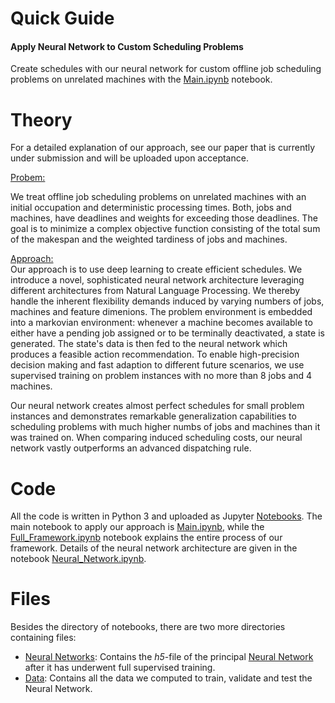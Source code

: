 # Quick Guide

<h4>Apply Neural Network to Custom Scheduling Problems</h4>

Create schedules with our neural network for custom offline job scheduling problems on unrelated machines with the [Main.ipynb](https://github.com/Dieguinho1612/Deep-Learning-for-Unrelated-Machines-Scheduling/blob/main/Notebooks/Action_Pointer.ipynb) notebook.

# Theory

For a detailed explanation of our approach, see our paper that is currently under submission and will be uploaded upon acceptance.

<ins>Probem:</ins><br>

We treat offline job scheduling problems on unrelated machines with an initial occupation and deterministic processing times. Both, jobs and machines, have deadlines and weights for exceeding those deadlines. The goal is to minimize a complex objective function consisting of the total sum of the makespan and the weighted tardiness of jobs and machines.<br>

<ins>Approach:</ins><br>
Our approach is to use deep learning to create efficient schedules. We introduce a novel, sophisticated neural network architecture leveraging different architectures from Natural Language Processing. We thereby handle the inherent flexibility demands induced by varying numbers of jobs, machines and feature dimenions. The problem environment is embedded into a markovian environment: whenever a machine becomes available to either have a pending job assigned or to be terminally deactivated, a state is generated. The state's data is then fed to the neural network which produces a feasible action recommendation. To enable high-precision decision making and fast adaption to different future scenarios, we use supervised training on problem instances with no more than 8 jobs and 4 machines.

Our neural network creates almost perfect schedules for small problem instances and demonstrates remarkable generalization capabilities to scheduling problems with much higher numbs of jobs and machines than it was trained on. When comparing induced scheduling costs, our neural network vastly outperforms an advanced dispatching rule.<br>


# Code

All the code is written in Python 3 and uploaded as Jupyter [Notebooks](https://github.com/Dieguinho1612/Deep-Learning-for-Unrelated-Machines-Scheduling/tree/main/Notebooks). The main notebook to apply our approach is [Main.ipynb](https://github.com/Dieguinho1612/Deep-Learning-for-Unrelated-Machines-Scheduling/blob/main/Notebooks/Action_Pointer.ipynb), while the [Full_Framework.ipynb](https://github.com/Dieguinho1612/Deep-Learning-for-Unrelated-Machines-Scheduling/blob/main/Notebooks/Full_Framework.ipynb) notebook explains the entire process of our framework. Details of the neural network architecture are given in the notebook [Neural_Network.ipynb](https://github.com/Dieguinho1612/Deep-Learning-for-Unrelated-Machines-Scheduling/blob/main/Notebooks/Neural_Network.ipynb).

# Files

Besides the directory of notebooks, there are two more directories containing files:

- [Neural Networks](https://github.com/Dieguinho1612/Deep-Learning-for-Unrelated-Machines-Scheduling/tree/main/Neural_Networks): Contains the <i>h5</i>-file of the principal [Neural Network](https://github.com/Dieguinho1612/Deep-Learning-for-Unrelated-Machines-Scheduling/blob/main/Neural_Networks/Neural_Network.h5) after it has underwent full supervised training.
- [Data](https://github.com/Dieguinho1612/Deep-Learning-for-Unrelated-Machines-Scheduling/tree/main/Data): Contains all the data we computed to train, validate and test the Neural Network.

